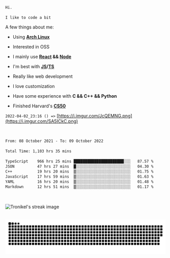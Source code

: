 ```
Hi.

I like to code a bit
```

A few things about me:

-   Using **[Arch Linux](https://archlinux.org/)**

-   Interested in OSS

-   I mainly use **[React](https://reactjs.org/) && [Node](https://nodejs.org/en/)**

-   I'm best with **[JS](https://www.javascript.com/)/[TS](https://www.typescriptlang.org/)**

-   Really like web development

-   I love customization

-   Have some experience with **C && C++ && Python**

-   Finished Harvard's **[CS50](https://cs50.harvard.edu)**

`2022-04-02_23:16 () =>` [https://i.imgur.com/JcQEMNG.png](https://i.imgur.com/SA5ICkC.png)

<br>

<!--START_SECTION:waka-->

```text
From: 08 October 2021 - To: 09 October 2022

Total Time: 1,103 hrs 35 mins

TypeScript    966 hrs 25 mins ██████████████████████░░░   87.57 %
JSON          47 hrs 27 mins  █░░░░░░░░░░░░░░░░░░░░░░░░   04.30 %
C++           19 hrs 20 mins  ▒░░░░░░░░░░░░░░░░░░░░░░░░   01.75 %
JavaScript    17 hrs 59 mins  ▒░░░░░░░░░░░░░░░░░░░░░░░░   01.63 %
YAML          16 hrs 20 mins  ▒░░░░░░░░░░░░░░░░░░░░░░░░   01.48 %
Markdown      12 hrs 51 mins  ▒░░░░░░░░░░░░░░░░░░░░░░░░   01.17 %
```

<!--END_SECTION:waka-->

<br>

<p><img align="center" src="https://github-readme-streak-stats.herokuapp.com/?user=Tronikelis&theme=dark" alt="Tronikel's streak image" /></p>

<br>

<img title="" src="https://raw.githubusercontent.com/Tronikelis/Tronikelis/output/github-contribution-grid-snake.svg" alt="very cool snake thingey" data-align="left">
